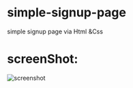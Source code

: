 # simple-signup-page
simple signup page via Html &amp;Css
# screenShot:
![screenshot](https://cdn.discordapp.com/attachments/699293782331490304/978945518002638878/unknown.png)
